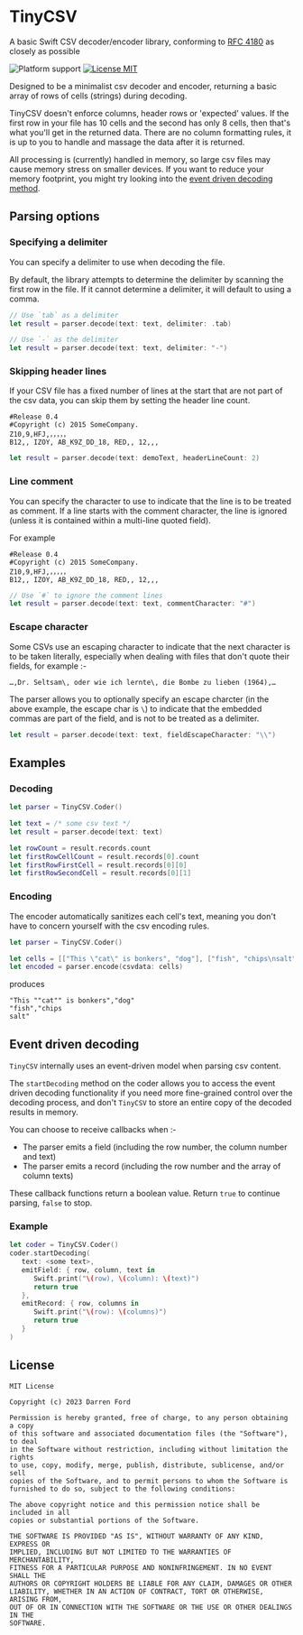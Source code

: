 # TinyCSV

A basic Swift CSV decoder/encoder library, conforming to [RFC 4180](https://www.rfc-editor.org/rfc/rfc4180.html) as closely as possible

![Platform support](https://img.shields.io/badge/platform-ios%20%7C%20osx%20%7C%20tvos%20%7C%20watchos%20%7C%20linux-lightgrey.svg?style=flat-square)
[![License MIT](https://img.shields.io/badge/license-MIT-blue.svg?style=flat-square)](https://github.com/dagronf/TinyCSV/blob/master/LICENSE)

Designed to be a minimalist csv decoder and encoder, returning a basic array of rows of cells (strings) during decoding.

TinyCSV doesn't enforce columns, header rows or 'expected' values. If the first row in your file has 10 cells and the second has only 8 cells, then that's what you'll get in the returned data. There are no column formatting rules, it is up to you to handle and massage the data after it is returned.

All processing is (currently) handled in memory, so large csv files may cause memory stress on smaller devices. If you want to reduce your memory footprint, you might try looking into the [event driven decoding method](#event-driven-decoding-id).  

## Parsing options

### Specifying a delimiter

You can specify a delimiter to use when decoding the file. 

By default, the library attempts to determine the delimiter by scanning the first row in the file. If it cannot determine a delimiter, it will default to using a comma.

```swift
// Use `tab` as a delimiter
let result = parser.decode(text: text, delimiter: .tab)

// Use `-` as the delimiter
let result = parser.decode(text: text, delimiter: "-")
```

### Skipping header lines

If your CSV file has a fixed number of lines at the start that are not part of the csv data, you can skip them by setting the header line count.

```
#Release 0.4
#Copyright (c) 2015 SomeCompany.
Z10,9,HFJ,，，，，，
B12,, IZOY, AB_K9Z_DD_18, RED,, 12,,,
```

```swift
let result = parser.decode(text: demoText, headerLineCount: 2)
```

### Line comment

You can specify the character to use to indicate that the line is to be treated as comment. If a line starts with the comment character, the line is ignored (unless it is contained within a multi-line quoted field).

For example

```
#Release 0.4
#Copyright (c) 2015 SomeCompany.
Z10,9,HFJ,，，，，，
B12,, IZOY, AB_K9Z_DD_18, RED,, 12,,,
```

```swift
// Use `#` to ignore the comment lines
let result = parser.decode(text: text, commentCharacter: "#")
```

### Escape character

Some CSVs use an escaping character to indicate that the next character is to be taken literally, especially when dealing with files that don't quote their fields, for example :-

`…,Dr. Seltsam\, oder wie ich lernte\, die Bombe zu lieben (1964),…`

The parser allows you to optionally specify an escape charcter (in the above example, the escape char is `\`) to indicate that the embedded commas are part of the field, and is not to be treated as a delimiter.

```swift
let result = parser.decode(text: text, fieldEscapeCharacter: "\\")
```

## Examples

### Decoding

```swift
let parser = TinyCSV.Coder()

let text = /* some csv text */
let result = parser.decode(text: text)

let rowCount = result.records.count
let firstRowCellCount = result.records[0].count
let firstRowFirstCell = result.records[0][0]
let firstRowSecondCell = result.records[0][1]
```

### Encoding

The encoder automatically sanitizes each cell's text, meaning you don't have to concern yourself with the csv encoding rules.

```swift
let parser = TinyCSV.Coder()

let cells = [["This \"cat\" is bonkers", "dog"], ["fish", "chips\nsalt"]]
let encoded = parser.encode(csvdata: cells)
```

produces

```
"This ""cat"" is bonkers","dog"
"fish","chips
salt"

```

## <a name="event-driven-decoding-id"></a> Event driven decoding

`TinyCSV` internally uses an event-driven model when parsing csv content. 

The `startDecoding` method on the coder allows you to access the event driven decoding functionality if you need more fine-grained control over the decoding process, and don't `TinyCSV` to store an entire copy of the decoded results in memory.

You can choose to receive callbacks when :- 

* The parser emits a field (including the row number, the column number and text)
* The parser emits a record (including the row number and the array of column texts)

These callback functions return a boolean value. Return `true` to continue parsing, `false` to stop.

### Example

```swift
let coder = TinyCSV.Coder()
coder.startDecoding(
   text: <some text>,
   emitField: { row, column, text in
      Swift.print("\(row), \(column): \(text)")
      return true
   },
   emitRecord: { row, columns in
      Swift.print("\(row): \(columns)")
      return true
   }
)
```

## License

```
MIT License

Copyright (c) 2023 Darren Ford

Permission is hereby granted, free of charge, to any person obtaining a copy
of this software and associated documentation files (the "Software"), to deal
in the Software without restriction, including without limitation the rights
to use, copy, modify, merge, publish, distribute, sublicense, and/or sell
copies of the Software, and to permit persons to whom the Software is
furnished to do so, subject to the following conditions:

The above copyright notice and this permission notice shall be included in all
copies or substantial portions of the Software.

THE SOFTWARE IS PROVIDED "AS IS", WITHOUT WARRANTY OF ANY KIND, EXPRESS OR
IMPLIED, INCLUDING BUT NOT LIMITED TO THE WARRANTIES OF MERCHANTABILITY,
FITNESS FOR A PARTICULAR PURPOSE AND NONINFRINGEMENT. IN NO EVENT SHALL THE
AUTHORS OR COPYRIGHT HOLDERS BE LIABLE FOR ANY CLAIM, DAMAGES OR OTHER
LIABILITY, WHETHER IN AN ACTION OF CONTRACT, TORT OR OTHERWISE, ARISING FROM,
OUT OF OR IN CONNECTION WITH THE SOFTWARE OR THE USE OR OTHER DEALINGS IN THE
SOFTWARE.
```
